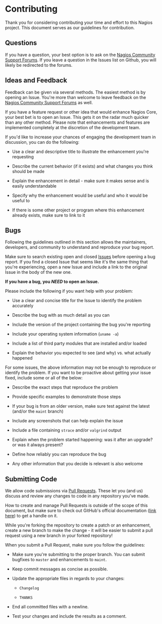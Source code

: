 # Contributing

Thank you for considering contributing your time and effort to this Nagios project.
This document serves as our guidelines for contribution.

## Questions

If you have a question, your best option is to ask on the [Nagios Community Support Forums](https://support.nagios.com/forum/viewforum.php?f=7). If you leave a question in the Issues list on Github, you will likely be redirected to the forums.

## Ideas and Feedback

Feedback can be given via several methods. The easiest method is by opening an Issue.
You're more than welcome to leave feedback on the 
[Nagios Community Support Forums](https://support.nagios.com/forum/viewforum.php?f=7) as well.

If you have a feature request or other idea that would enhance Nagios Core, your best bet is to open an Issue. 
This gets it on the radar much quicker than any other method. Please note that enhancements and features are
implemented completely at the discretion of the development team.

If you'd like to increase your chances of engaging the development team in discussion, you can do the following:

* Use a clear and descriptive title to illustrate the enhancement you're requesting

* Describe the current behavior (if it exists) and what changes you think should be made

* Explain the enhancement in detail - make sure it makes sense and is easily understandable

* Specify why the enhancement would be useful and who it would be useful to

* If there is some other project or program where this enhancement already exists, make sure
to link to it


## Bugs

Following the guidelines outlined in this section allows the maintainers, developers, and
community to understand and reproduce your bug report.

Make sure to search existing open and closed [Issues](https://guides.github.com/features/issues/)
before opening a bug report. If you find a closed Issue that seems like it's the same 
thing that you're experiencing, open a new Issue and include a link to the original Issue 
in the body of the new one.

**If you have a bug, you *NEED* to open an Issue.**

Please include the following if you want help with your problem:

* Use a clear and concise title for the Issue to identify the problem accurately

* Describe the bug with as much detail as you can

* Include the version of the project containing the bug you're reporting

* Include your operating system information (`uname -a`)

* Include a list of third party modules that are installed and/or loaded

* Explain the behavior you expected to see (and why) vs. what actually happened

For some issues, the above information may not be enough to reproduce or identify the problem.
If you want to be proactive about getting your issue fixed, include some or all of the below:

* Describe the exact steps that reproduce the problem

* Provide specific examples to demonstrate those steps
 
* If your bug is from an older version, make sure test against the latest (and/or the `maint` branch)

* Include any screenshots that can help explain the issue

* Include a file containing `strace` and/or `valgrind` output

* Explain when the problem started happening: was it after an upgrade? or was it always present?

* Define how reliably you can reproduce the bug

* Any other information that you decide is relevant is also welcome

## Submitting Code

We allow code submissions via [Pull Requests](https://help.github.com/articles/about-pull-requests/).
These let you (and us) discuss and review any changes to code in any repository you've made.

How to create and manage Pull Requests is outside of the scope of this document, but make
sure to check out GitHub's official documentation ([link here](https://help.github.com/))
to get a handle on it.

While you're forking the repository to create a patch or an enhancement, create a new 
branch to make the change - it will be easier to submit a pull request using a new
branch in your forked repository!

When you submit a Pull Request, make sure you follow the guidelines:

* Make sure you're submitting to the proper branch. You can submit bugfixes to `master` and enhancements to `maint`.

* Keep commit messages as concise as possible.

* Update the appropriate files in regards to your changes:

  * `Changelog`

  * `THANKS`

* End all committed files with a newline.

* Test your changes and include the results as a comment.
